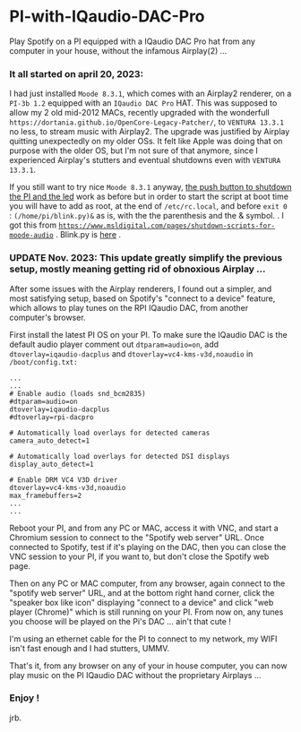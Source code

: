 # PI-with-IQaudio-DAC-Pro
Play Spotify on a PI equipped with a IQaudio DAC Pro hat from any computer in your house, without the infamous Airplay(2) ...
###  It all started on april 20, 2023:
  
  I had just installed `Moode 8.3.1`, which comes with an Airplay2 renderer, on a `PI-3b 1.2` equipped with an `IQaudio DAC Pro` HAT. This was supposed to allow my 2 old mid-2012 MACs, recently upgraded with the wonderfull `https://dortania.github.io/OpenCore-Legacy-Patcher/`, to `VENTURA 13.3.1` no less, to stream music with Airplay2. The upgrade was justified by Airplay quitting unexpectedly on my older OSs. It felt like Apple was doing that on purpose with the older OS, but I'm not sure of that anymore, since I experienced Airplay's stutters and eventual shutdowns even with `VENTURA 13.3.1`.

  If you still want to try nice `Moode 8.3.1` anyway, [the push button to shutdown the PI and the led](https://github.com/jeanrocco/PI-shutdown-push-button/tree/master) work as before but in order to start the script at boot time you will have to add as root, at the end of  `/etc/rc.local`, and before `exit 0` : `(/home/pi/blink.py)&` as is, with the the parenthesis and the & symbol. . I got this from [`https://www.msldigital.com/pages/shutdown-scripts-for-moode-audio`](https://www.msldigital.com/pages/shutdown-scripts-for-moode-audio) . Blink.py is [here](https://github.com/jeanrocco/PI-shutdown-push-button/blob/master/blink.py.github) .

### UPDATE Nov. 2023: This update greatly simplify the previous setup, mostly meaning getting rid of obnoxious Airplay ...

  After some issues with the Airplay renderers, I found out a simpler, and most satisfying setup, based on Spotify's "connect to a device" feature, which allows to play tunes on the RPI IQaudio DAC, from another computer's browser.
  
  First install the latest PI OS on your PI. To make sure the IQaudio DAC is the default audio player comment out `dtparam=audio=on`, add `dtoverlay=iqaudio-dacplus` and `dtoverlay=vc4-kms-v3d,noaudio` in `/boot/config.txt:` 
```
...
...
# Enable audio (loads snd_bcm2835)
#dtparam=audio=on                       
dtoverlay=iqaudio-dacplus
#dtoverlay=rpi-dacpro

# Automatically load overlays for detected cameras
camera_auto_detect=1

# Automatically load overlays for detected DSI displays
display_auto_detect=1

# Enable DRM VC4 V3D driver
dtoverlay=vc4-kms-v3d,noaudio
max_framebuffers=2
...
...
``` 
 Reboot your PI, and from any PC or MAC, access it with VNC, and start a Chromium session to connect to the "Spotify web server" URL. Once connected to Spotify, test if it's playing on the DAC, then you can close the VNC session to your PI, if you want to, but don't close the Spotify web page. 
 
 Then on any PC or MAC computer, from any browser, again connect to the "spotify web server" URL, and at the bottom right hand corner, click the "speaker box like icon" displaying "connect to a device" and click "web player (Chrome)" which is still running on your PI. From now on, any tunes you choose will be played on the Pi's DAC ... ain't that cute !

 I'm using an ethernet cable for the PI to connect to my network, my WIFI isn't fast enough and I had stutters, UMMV.
 
 That's it, from any browser on any of your in house computer, you can now play music on the PI IQaudio DAC without the proprietary Airplays ...

 
  

### Enjoy !
jrb.
